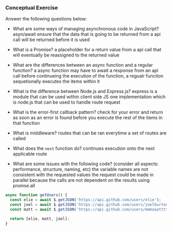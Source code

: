 ### Conceptual Exercise

Answer the following questions below:

- What are some ways of managing asynchronous code in JavaScript?
  asyn/await ensure that the data that is going to be returned from a api call will be returned before it is used 
- What is a Promise?
  a placeholder for a return value from a api call that will eventually be reassigned to the returned value

- What are the differences between an async function and a regular function?
  a async function may have to await a response from an api call before continueing the execution of the function, a regualr funciton sequetionally executes the items within it

- What is the difference between Node.js and Express.js?
  express is a module that can be used within client side JS one implementation which is node.js that can be used to handle route request

- What is the error-first callback pattern?
  check for your error and return as soon as an error is found before you execute the rest of the items in that function

- What is middleware?
  routes that can be ran everytime a set of routes are called

- What does the `next` function do?
  continues execution onto the next applicable route

- What are some issues with the following code? (consider all aspects: performance, structure, naming, etc)
  the variable names are not consistent with the requested values
  the request could be made in parallel because the calls are not dependent on the results using promse.all


```js
async function getUsers() {
  const elie = await $.getJSON('https://api.github.com/users/elie');
  const joel = await $.getJSON('https://api.github.com/users/joelburton');
  const matt = await $.getJSON('https://api.github.com/users/mmmaaatttttt');

  return [elie, matt, joel];
}
```
